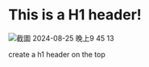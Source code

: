 # This is a H1 header! 




![截圖 2024-08-25 晚上9 45 13](https://github.com/user-attachments/assets/77c78481-8a48-47e0-8575-d0c86ad450f8)


































create a h1 header on the top
